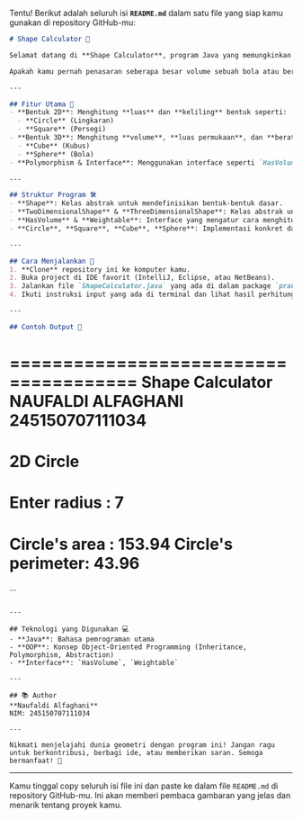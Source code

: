 Tentu! Berikut adalah seluruh isi **`README.md`** dalam satu file yang siap kamu gunakan di repository GitHub-mu:

```markdown
# Shape Calculator 🧮

Selamat datang di **Shape Calculator**, program Java yang memungkinkan kamu untuk menghitung dan menjelajahi berbagai bentuk geometri 2D dan 3D! 🎉

Apakah kamu pernah penasaran seberapa besar volume sebuah bola atau berapa luas permukaan sebuah kubus? Dengan Shape Calculator, semua pertanyaan itu akan terjawab dengan mudah. Selain itu, program ini juga menggunakan prinsip OOP (Object-Oriented Programming) seperti **inheritance**, **polymorphism**, dan **interface** untuk memperkaya pengalaman belajar dan pemrograman.

---

## Fitur Utama 🌟
- **Bentuk 2D**: Menghitung **luas** dan **keliling** bentuk seperti:
  - **Circle** (Lingkaran)
  - **Square** (Persegi)
- **Bentuk 3D**: Menghitung **volume**, **luas permukaan**, dan **berat** bentuk seperti:
  - **Cube** (Kubus)
  - **Sphere** (Bola)
- **Polymorphism & Interface**: Menggunakan interface seperti `HasVolume` dan `Weightable` untuk menghitung volume dan berat, serta mendemonstrasikan polymorphism dalam objek 3D.

---

## Struktur Program 🛠️
- **Shape**: Kelas abstrak untuk mendefinisikan bentuk-bentuk dasar.
- **TwoDimensionalShape** & **ThreeDimensionalShape**: Kelas abstrak untuk memisahkan bentuk 2D dan 3D.
- **HasVolume** & **Weightable**: Interface yang mengatur cara menghitung volume dan berat pada bentuk 3D.
- **Circle**, **Square**, **Cube**, **Sphere**: Implementasi konkret dari berbagai bentuk.

---

## Cara Menjalankan 🚀
1. **Clone** repository ini ke komputer kamu.
2. Buka project di IDE favorit (IntelliJ, Eclipse, atau NetBeans).
3. Jalankan file `ShapeCalculator.java` yang ada di dalam package `praktic.geometry.mains`.
4. Ikuti instruksi input yang ada di terminal dan lihat hasil perhitungan bentuk-bentuk geometri yang kamu pilih!

---

## Contoh Output 🎯
```
======================================
Shape Calculator
NAUFALDI ALFAGHANI
245150707111034
======================================
2D Circle
======================================
Enter radius    : 7
======================================
Circle's area   : 153.94
Circle's perimeter: 43.96
======================================
...
```

---

## Teknologi yang Digunakan 💻
- **Java**: Bahasa pemrograman utama
- **OOP**: Konsep Object-Oriented Programming (Inheritance, Polymorphism, Abstraction)
- **Interface**: `HasVolume`, `Weightable`

---

## 📚 Author
**Naufaldi Alfaghani**  
NIM: 245150707111034

---

Nikmati menjelajahi dunia geometri dengan program ini! Jangan ragu untuk berkontribusi, berbagi ide, atau memberikan saran. Semoga bermanfaat! 🚀
```

---

Kamu tinggal copy seluruh isi file ini dan paste ke dalam file `README.md` di repository GitHub-mu. Ini akan memberi pembaca gambaran yang jelas dan menarik tentang proyek kamu.
